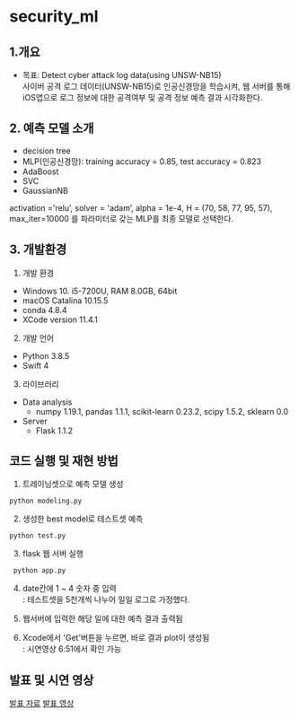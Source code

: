 # security_ml

## 1.개요
- 목표: Detect cyber attack log data(using UNSW-NB15) \
사이버 공격 로그 데이터(UNSW-NB15)로 인공신경망을 학습시켜, 웹 서버를 통해 iOS앱으로 로그 정보에 대한 공격여부 및 공격 정보 예측 결과 시각화한다.

## 2. 예측 모델 소개
- decision tree
- MLP(인공신경망): training accuracy = 0.85, test accuracy = 0.823
- AdaBoost
- SVC
- GaussianNB

activation ='relu’, solver = 'adam’, alpha = 1e-4, H = (70, 58, 77, 95, 57), max_iter=10000
를 파라미터로 갖는 MLP를 최종 모델로 선택한다.

## 3. 개발환경  
1) 개발 환경
* Windows 10. i5-7200U, RAM 8.0GB, 64bit
* macOS Catalina 10.15.5
* conda 4.8.4
* XCode version 11.4.1

2) 개발 언어
* Python 3.8.5 
* Swift 4

3) 라이브러리  
* Data analysis
   * numpy 1.19.1, pandas 1.1.1, scikit-learn 0.23.2, scipy 1.5.2, sklearn 0.0
* Server
   * Flask 1.1.2
   
## 코드 실행 및 재현 방법

1. 트레이닝셋으로 예측 모델 생성
```
python modeling.py
```

2. 생성한 best model로 테스트셋 예측 
```
python test.py
```

3. flask 웹 서버 실행
```
 python app.py
 ```

4. date칸에 1 ~ 4 숫자 중 입력 \
: 테스트셋을 5천개씩 나누어 일일 로그로 가정했다.

5. 웹서버에 입력한 해당 일에 대한 예측 결과 출력됨

6. Xcode에서 'Get'버튼을 누르면, 바로 결과 plot이 생성됨 \
: 시연영상 6:51에서 확인 가능

## 발표 및 시연 영상

[발표 자료](https://github.com/2hyes/security_ml/blob/master/presenstation/%5B%EB%B0%9C%ED%91%9C%5D%EC%9E%A1%EC%95%98%EB%8B%A4%2C%20%EB%96%BD!.pdf)
[발표 영상](https://youtu.be/p4SZcEooRak?t=410)
